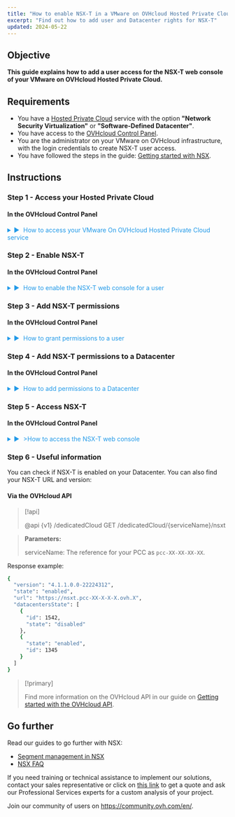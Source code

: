 ```yaml
---
title: "How to enable NSX-T in a VMware on OVHcloud Hosted Private Cloud (EN)"
excerpt: "Find out how to add user and Datacenter rights for NSX-T"
updated: 2024-05-22
---
```


<style>
details>summary {
	color:rgb(33, 153, 232) !important;
	cursor: pointer;
}
details>summary::before {
	content:'\25B6';
	padding-right:1ch;
}
details[open]>summary::before {
	content:'\25BC';
}
</style>


## Objective

**This guide explains how to add a user access for the NSX-T web console of your VMware on OVHcloud Hosted Private Cloud.**

## Requirements

- You have a [Hosted Private Cloud](https://www.ovhcloud.com/es-es/hosted-private-cloud/vmware/) service with the option **"Network Security Virtualization"** or **"Software-Defined Datacenter"**.
- You have access to the [OVHcloud Control Panel](/links/manager).
- You are the administrator on your VMware on OVHcloud infrastructure, with the login credentials to create NSX-T user access.
- You have followed the steps in the guide: [Getting started with NSX](/pages/hosted_private_cloud/hosted_private_cloud_powered_by_vmware/nsx-01-first-steps).


## Instructions

### Step 1 - Access your Hosted Private Cloud

#### In the OVHcloud Control Panel

<details>

<summary>How to access your VMware On OVHcloud Hosted Private Cloud service</summary>

Log in to the [OVHcloud Control Panel](/links/manager).
</br></br>
Click on <code class="action">Hosted Private Cloud</code>.
</br></br>
- OVHcloud direct link: https://www.ovh.com/manager/#/dedicated/dedicated_cloud/PCC-XXX-XXX-XXX-XXX > Replace PCC-XXX-XXX-XXX-XXX with the name of your PCC service.

<p><img alt="NSX screenshot" class="thumbnail" src="/images/nsx_user_rights_7.png" loading="lazy"></p>

</details>

### Step 2 - Enable NSX-T

#### In the OVHcloud Control Panel

<details>

<summary>How to enable the NSX-T web console for a user</summary>

On the previously opened page, edit the user with whom you want to access the NSX-T web interface.
</br></br>
Click on: <code class="action">VMware</code> > <code class="action">PCC-XX-XX-XX-X</code> > <code class="action">Users</code> > <code class="action">Edit</code>. Activate the button <code class="action">NSX Interface</code>.

<p><img alt="NSX screenshot" class="thumbnail" src="/images/nsx_user_rights_3.png" loading="lazy"></p>
<p><img alt="NSX screenshot" class="thumbnail" src="/images/nsx_user_rights_13.png" loading="lazy"></p>
<p><img alt="NSX screenshot" class="thumbnail" src="/images/nsx_user_rights_1.png" loading="lazy"></p>

</details>

### Step 3 - Add NSX-T permissions

#### In the OVHcloud Control Panel

<details>
<summary>How to grant permissions to a user</summary>

Click on: <code class="action">VMware</code> > <code class="action">PCC-XX-XX-XX-XX</code> > <code class="action">Users</code> > <code class="action">Edit</code>.

<p><img alt="NSX screenshot" class="thumbnail" src="/images/nsx_user_rights_7.png" loading="lazy"></p>

</details>

### Step 4 - Add NSX-T permissions to a Datacenter

#### In the OVHcloud Control Panel

<details>
<summary>How to add permissions to a Datacenter</summary>

At this stage, you just need to modify the permissions for each Datacenter.
</br></br>
Click on: <code class="action">VMware</code> > <code class="action">PCC-XX-XX-XX-XX</code> > <code class="action">Users</code> > <code class="action">View / Edit rights for each DC</code> > <code class="action">Modify rights</code>.
</br></br>
In the new window, choose the required permissions from the 3 main sections: <code class="action">Vsphere access</code> > <code class="action">Access to vmNetwork</code> > <code class="action">Access to the V(X)LANs</code>.
</br></br>
The following rights are available: <strong>Operator</strong> / <strong>Administrator</strong> / <strong>None</strong> / <strong>Read-only</strong>
</br></br>
Only access to <code class="action">V(X)LANs</code> in <strong>Read-only</strong> is necessary to access the NSX-T web console.
</br></br>
Select <code class="action">Read-only</code> mode.
</br></br>
If you want to make changes in the NSX-T web interface, then additional rights will be required, such as <strong>Operator</strong> or <strong>Administrator</strong>.
<p><img alt="NSX screenshot" class="thumbnail" src="/images/nsx_user_rights_8.png" loading="lazy"></p>
</details>

### Step 5 - Access NSX-T

#### In the OVHcloud Control Panel

<details>
<summary>>How to access the NSX-T web console</summary>

In your Hosted Private Cloud tree view, click <code class="action">VMware</code> > <code class="action">PCC-XX-XX-XX-XX</code>.
</br></br>
- OVHcloud direct link: https://www.ovh.com/manager/#/dedicated/dedicated_cloud/PCC-XX-XX-XX-X > Replace PCC-XX-XX-XX-X with the name of your PCC service.
</br></br>
<img alt="NSX screenshot" class="thumbnail" src="/images/nsx_user_rights_9.png" loading="lazy">
</br></br>
<img alt="NSX screenshot" class="thumbnail" src="/images/nsx_user_rights_10.png" loading="lazy">
</br></br>
<img alt="NSX screenshot" class="thumbnail" src="/images/nsx_user_rights_11.png" loading="lazy">
</br></br>
<img alt="NSX screenshot" class="thumbnail" src="/images/nsx_user_rights_12.png" loading="lazy">

</details>

### Step 6 - Useful information

You can check if NSX-T is enabled on your Datacenter. You can also find your NSX-T URL and version:

#### Via the OVHcloud API

> [!api]
>
> @api {v1} /dedicatedCloud GET /dedicatedCloud/{serviceName}/nsxt

> **Parameters:**
>
> serviceName: The reference for your PCC as `pcc-XX-XX-XX-XX`.
> 

Response example:

```sh
{
  "version": "4.1.1.0.0-22224312",
  "state": "enabled",
  "url": "https://nsxt.pcc-XX-X-X-X.ovh.X",
  "datacentersState": [
    {
      "id": 1542,
      "state": "disabled"
    },
    {
      "state": "enabled",
      "id": 1345
    }
  ]
}
```

> [!primary]
>
>  Find more information on the OVHcloud API in our guide on [Getting started with the OVHcloud API](/pages/manage_and_operate/api/first-steps).


## Go further

Read our guides to go further with NSX:

- [Segment management in NSX](/pages/hosted_private_cloud/hosted_private_cloud_powered_by_vmware/nsx-02-segment-management)
- [NSX FAQ](/pages/hosted_private_cloud/hosted_private_cloud_powered_by_vmware/nsx-11-faq)

If you need training or technical assistance to implement our solutions, contact your sales representative or click on [this link](/links/professional-services) to get a quote and ask our Professional Services experts for a custom analysis of your project.

Join our community of users on <https://community.ovh.com/en/>.
